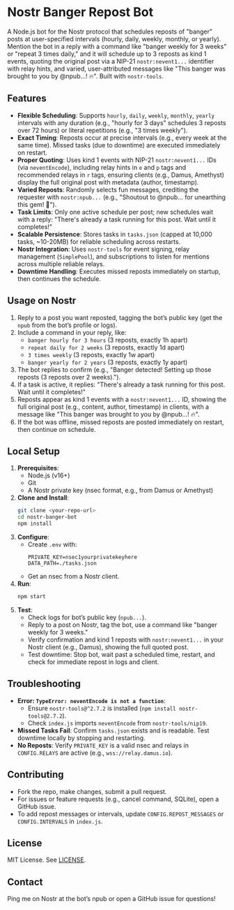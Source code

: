 # Nostr Banger Repost Bot

A Node.js bot for the Nostr protocol that schedules reposts of "banger" posts at user-specified intervals (hourly, daily, weekly, monthly, or yearly). Mention the bot in a reply with a command like "banger weekly for 3 weeks" or "repeat 3 times daily," and it will schedule up to 3 reposts as kind 1 events, quoting the original post via a NIP-21 `nostr:nevent1...` identifier with relay hints, and varied, user-attributed messages like "This banger was brought to you by @npub...! 🔥". Built with `nostr-tools`.

## Features
- **Flexible Scheduling**: Supports `hourly`, `daily`, `weekly`, `monthly`, `yearly` intervals with any duration (e.g., "hourly for 3 days" schedules 3 reposts over 72 hours) or literal repetitions (e.g., "3 times weekly").
- **Exact Timing**: Reposts occur at precise intervals (e.g., every week at the same time). Missed tasks (due to downtime) are executed immediately on restart.
- **Proper Quoting**: Uses kind 1 events with NIP-21 `nostr:nevent1...` IDs (via `neventEncode`), including relay hints in `e` and `p` tags and recommended relays in `r` tags, ensuring clients (e.g., Damus, Amethyst) display the full original post with metadata (author, timestamp).
- **Varied Reposts**: Randomly selects fun messages, crediting the requester with `nostr:npub...` (e.g., "Shoutout to @npub... for unearthing this gem! 💎").
- **Task Limits**: Only one active schedule per post; new schedules wait with a reply: "There's already a task running for this post. Wait until it completes!"
- **Scalable Persistence**: Stores tasks in `tasks.json` (capped at 10,000 tasks, ~10-20MB) for reliable scheduling across restarts.
- **Nostr Integration**: Uses `nostr-tools` for event signing, relay management (`SimplePool`), and subscriptions to listen for mentions across multiple reliable relays.
- **Downtime Handling**: Executes missed reposts immediately on startup, then continues the schedule.

## Usage on Nostr
1. Reply to a post you want reposted, tagging the bot’s public key (get the `npub` from the bot’s profile or logs).
2. Include a command in your reply, like:
   - `banger hourly for 3 hours` (3 reposts, exactly 1h apart)
   - `repeat daily for 2 weeks` (3 reposts, exactly 1d apart)
   - `3 times weekly` (3 reposts, exactly 1w apart)
   - `banger yearly for 2 years` (3 reposts, exactly 1y apart)
3. The bot replies to confirm (e.g., "Banger detected! Setting up those reposts (3 reposts over 2 weeks).").
4. If a task is active, it replies: "There's already a task running for this post. Wait until it completes!"
5. Reposts appear as kind 1 events with a `nostr:nevent1...` ID, showing the full original post (e.g., content, author, timestamp) in clients, with a message like "This banger was brought to you by @npub...! 🔥".
6. If the bot was offline, missed reposts are posted immediately on restart, then continue on schedule.

## Local Setup
1. **Prerequisites**:
   - Node.js (v16+)
   - Git
   - A Nostr private key (nsec format, e.g., from Damus or Amethyst)
2. **Clone and Install**:
   ```bash
   git clone <your-repo-url>
   cd nostr-banger-bot
   npm install
   ```
3. **Configure**:
   - Create `.env` with:
     ```
     PRIVATE_KEY=nsec1yourprivatekeyhere
     DATA_PATH=./tasks.json
     ```
   - Get an nsec from a Nostr client.
4. **Run**:
   ```bash
   npm start
   ```
5. **Test**:
   - Check logs for bot’s public key (`npub...`).
   - Reply to a post on Nostr, tag the bot, use a command like "banger weekly for 3 weeks."
   - Verify confirmation and kind 1 reposts with `nostr:nevent1...` in your Nostr client (e.g., Damus), showing the full quoted post.
   - Test downtime: Stop bot, wait past a scheduled time, restart, and check for immediate repost in logs and client.

## Troubleshooting
- **Error: `TypeError: neventEncode is not a function`**:
  - Ensure `nostr-tools@^2.7.2` is installed (`npm install nostr-tools@2.7.2`).
  - Check `index.js` imports `neventEncode` from `nostr-tools/nip19`.
- **Missed Tasks Fail**: Confirm `tasks.json` exists and is readable. Test downtime locally by stopping and restarting.
- **No Reposts**: Verify `PRIVATE_KEY` is a valid nsec and relays in `CONFIG.RELAYS` are active (e.g., `wss://relay.damus.io`).

## Contributing
- Fork the repo, make changes, submit a pull request.
- For issues or feature requests (e.g., cancel command, SQLite), open a GitHub issue.
- To add repost messages or intervals, update `CONFIG.REPOST_MESSAGES` or `CONFIG.INTERVALS` in `index.js`.

## License
MIT License. See [LICENSE](./LICENSE).

## Contact
Ping me on Nostr at the bot’s npub or open a GitHub issue for questions!